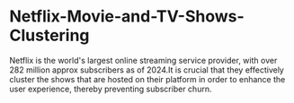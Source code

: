 # Netflix-Movie-and-TV-Shows-Clustering
Netflix is the world's largest online streaming service provider, with over 282 million approx subscribers as of 2024.It is crucial that they effectively cluster the shows that are hosted on their platform in order to enhance the user experience, thereby preventing subscriber churn.

